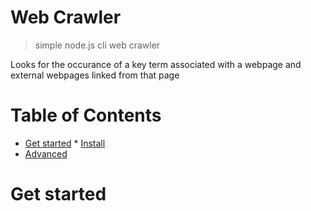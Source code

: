 # Web Crawler

> simple node.js cli web crawler

Looks for the occurance of a key term associated with a webpage and external webpages linked from that page

# Table of Contents

- [Get started]($get-started) \* [Install](#install)
- [Advanced]($advanced)

# Get started
